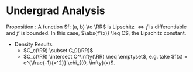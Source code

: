 # Undergrad Analysis

Proposition
:   A function $f: (a, b) \to \RR$ is Lipschitz $\iff f$ is differentiable and $f'$ is bounded.
    In this case, $\abs{f'(x)} \leq C$, the Lipschitz constant.


- Density Results:
  - $C_c(\RR) \subset C_0(\RR)$
  - $C_c(\RR) \intersect C^\infty(\RR) \neq \emptyset$, e.g. take $f(x) = e^{\frac{-1}{x^2}} \chi_{(0, \infty}(x)$.
